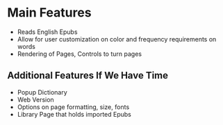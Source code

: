 # Main Features
* Reads English Epubs
* Allow for user customization on color and frequency requirements on words
* Rendering of Pages, Controls to turn pages

## Additional Features If We Have Time
* Popup Dictionary
* Web Version
* Options on page formatting, size, fonts
* Library Page that holds imported Epubs
